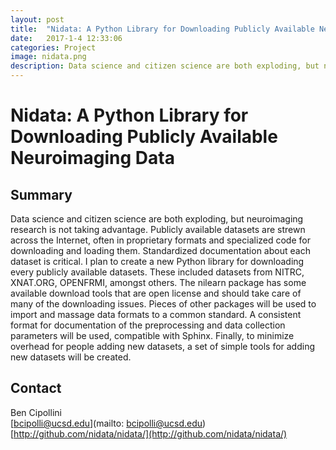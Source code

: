 ```yaml
---
layout: post
title:  "Nidata: A Python Library for Downloading Publicly Available Neuroimaging Data"
date:   2017-1-4 12:33:06
categories: Project
image: nidata.png
description: Data science and citizen science are both exploding, but neuroimaging research is not taking advantage.
---
```

# Nidata: A Python Library for Downloading Publicly Available Neuroimaging Data

## Summary
Data science and citizen science are both exploding, but neuroimaging research is not taking advantage. Publicly available datasets are strewn across the Internet, often in proprietary formats and specialized code for downloading and loading them. Standardized documentation about each dataset is critical.
I plan to create a new Python library for downloading every publicly available datasets. These included datasets from NITRC, XNAT.ORG, OPENFRMI, amongst others.
The nilearn package has some available download tools that are open license and should take care of many of the downloading issues. Pieces of other packages will be used to import and massage data formats to a common standard. A consistent format for documentation of the preprocessing and data collection parameters will be used, compatible with Sphinx.
Finally, to minimize overhead for people adding new datasets, a set of simple tools for adding new datasets will be created.

## Contact  
Ben Cipollini  
[bcipolli@ucsd.edu](mailto: bcipolli@ucsd.edu)  
[http://github.com/nidata/nidata/](http://github.com/nidata/nidata/)  
